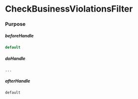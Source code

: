 # CheckBusinessViolationsFilter

### Purpose

##### beforeHandle

```java
default
```

##### doHandle

```
...
```

##### afterHandle

```
default
```



